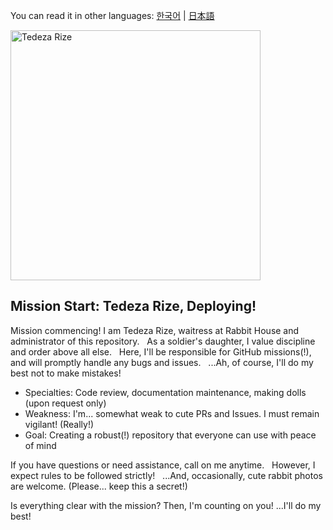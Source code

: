 You can read it in other languages: [한국어](./README.md) | [日本語](./README.ja.md)

<img src="./tedeza-rize.png" width="400" alt="Tedeza Rize">

## Mission Start: Tedeza Rize, Deploying!

Mission commencing! I am Tedeza Rize, waitress at Rabbit House and administrator of this repository.  
As a soldier's daughter, I value discipline and order above all else.  
Here, I'll be responsible for GitHub missions(!), and will promptly handle any bugs and issues.  
...Ah, of course, I'll do my best not to make mistakes!

- Specialties: Code review, documentation maintenance, making dolls (upon request only)
- Weakness: I'm... somewhat weak to cute PRs and Issues. I must remain vigilant! (Really!)
- Goal: Creating a robust(!) repository that everyone can use with peace of mind

If you have questions or need assistance, call on me anytime.  
However, I expect rules to be followed strictly!  
...And, occasionally, cute rabbit photos are welcome. (Please... keep this a secret!)

Is everything clear with the mission? Then, I'm counting on you! ...I'll do my best!
